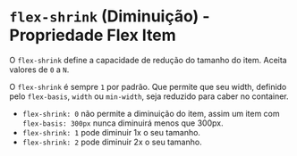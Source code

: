 # `flex-shrink` (Diminuição) - Propriedade Flex Item

O `flex-shrink` define a capacidade de redução do tamanho do item. Aceita valores de `0` a `N`.

O `flex-shrink` é sempre `1` por padrão. Que permite que seu width, definido pelo `flex-basis`, `width` ou `min-width`, seja reduzido para caber no container.

- `flex-shrink: 0` não permite a diminuição do item, assim um item com `flex-basis: 300px` nunca diminuirá menos que 300px.
- `flex-shrink: 1` pode diminuir 1x o seu tamanho.
- `flex-shrink: 2` pode diminuir 2x o seu tamanho.